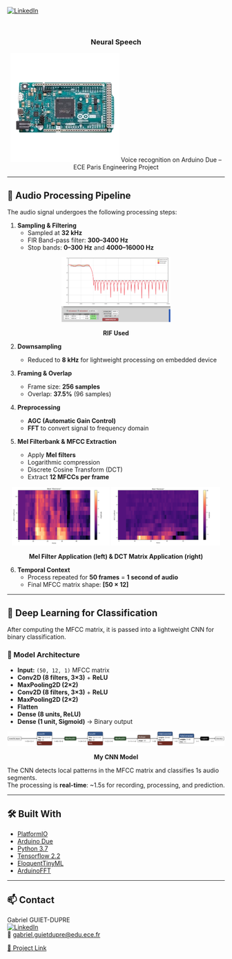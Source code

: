 <div id="top"></div>

[![LinkedIn](https://img.shields.io/badge/LinkedIn-Connect-blue?style=for-the-badge&logo=linkedin)](https://www.linkedin.com/in/gabriel-guiet-dupre/)

<br />

<p align="center">
  <h3 align="center">Neural Speech</h3>
  <p align="center">
   <img src="./assets/arduino-due.png" alt="arduino-due" width="50%" />
    Voice recognition on Arduino Due – ECE Paris Engineering Project
  </p>
</p>

---

## 🧠 Audio Processing Pipeline

The audio signal undergoes the following processing steps:

1. **Sampling & Filtering**  
   - Sampled at **32 kHz**  
   - FIR Band-pass filter: **300–3400 Hz**  
   - Stop bands: **0–300 Hz** and **4000–16000 Hz**

<p align="center">
  <img src="./assets/RIF used.png" alt="RIF Used" width="50%" />
</p>
<p align="center"><strong>RIF Used</strong></p>

2. **Downsampling**  
   - Reduced to **8 kHz** for lightweight processing on embedded device

3. **Framing & Overlap**  
   - Frame size: **256 samples**  
   - Overlap: **37.5%** (96 samples)

4. **Preprocessing**  
   - **AGC (Automatic Gain Control)**  
   - **FFT** to convert signal to frequency domain

5. **Mel Filterbank & MFCC Extraction**  
   - Apply **Mel filters**  
   - Logarithmic compression  
   - Discrete Cosine Transform (DCT)  
   - Extract **12 MFCCs per frame**

<p align="center">
  <img src="./assets/Mel_Filter_Application.png" alt="Mel Filter Application" width="45%" />
  <img src="./assets/DCT_Matrix_Application.png" alt="DCT Matrix Application" width="50%" />
</p>
<p align="center"><strong>Mel Filter Application (left) & DCT Matrix Application (right)</strong></p>

6. **Temporal Context**  
   - Process repeated for **50 frames** = **1 second of audio**  
   - Final MFCC matrix shape: **[50 × 12]**

---

## 🤖 Deep Learning for Classification

After computing the MFCC matrix, it is passed into a lightweight CNN for binary classification.

### 🧩 Model Architecture

- **Input:** `(50, 12, 1)` MFCC matrix  
- **Conv2D (8 filters, 3×3)** + **ReLU**  
- **MaxPooling2D (2×2)**  
- **Conv2D (8 filters, 3×3)** + **ReLU**  
- **MaxPooling2D (2×2)**  
- **Flatten**  
- **Dense (8 units, ReLU)**  
- **Dense (1 unit, Sigmoid)** → Binary output

<p align="center">
  <img src="./assets/model.png" alt="CNN Model" width="100%" />
</p>
<p align="center"><strong>My CNN Model</strong></p>

The CNN detects local patterns in the MFCC matrix and classifies 1s audio segments.  
The processing is **real-time**: ~1.5s for recording, processing, and prediction.

---

## 🛠️ Built With

- [PlatformIO](https://platformio.org/)
- [Arduino Due](https://docs.arduino.cc/hardware/due/)
- [Python 3.7](https://www.python.org/downloads/release/python-370/)
- [Tensorflow 2.2](https://www.tensorflow.org/install?hl=fr)
- [EloquentTinyML](https://github.com/eloquentarduino/EloquentTinyML)
- [ArduinoFFT](https://github.com/kosme/arduinoFFT)

---

## 📫 Contact

Gabriel GUIET-DUPRE  
[![LinkedIn](https://img.shields.io/badge/LinkedIn-Connect-blue?style=flat-square&logo=linkedin)](https://www.linkedin.com/in/gabriel-guiet-dupre/)  
📧 gabriel.guietdupre@edu.ece.fr

[🔗 Project Link](https://github.com/Gab404/NeuralSpeech)
